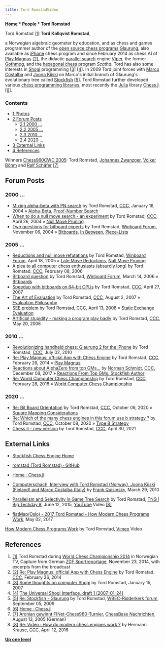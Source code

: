 ```yaml
---
title: Tord RomstadVideo
---
```

**[Home](Home "Home") \* [People](People "People") \* Tord Romstad**



 [](File:TordTV.jpg) Tord Romstad <a id="cite-note-1" href="#cite-ref-1">[1]</a> 
**Tord Kallqvist Romstad**,  

a Norwegian algebraic geometer by education, and as chess and games programmer author of the [open source chess programs](Category:Open_Source "Category:Open Source") [Glaurung](Glaurung "Glaurung"), also available as [iPhone](index.php?title=IPhone&action=edit&redlink=1 "IPhone (page does not exist)") chess program and since February 2014 as chess AI of [Play Magnus](index.php?title=Play_Magnus&action=edit&redlink=1 "Play Magnus (page does not exist)") <a id="cite-note-2" href="#cite-ref-2">[2]</a>, the didactic [parallel search](Parallel_Search "Parallel Search") engine [Viper](Viper "Viper"), the former [Gothmog](Gothmog "Gothmog"), and the [hexagonal chess](https://en.wikipedia.org/wiki/Hexagonal_chess) program *Scatha*. Tord has also some interests in [Shogi](Shogi "Shogi") programming <a id="cite-note-3" href="#cite-ref-3">[3]</a> <a id="cite-note-4" href="#cite-ref-4">[4]</a>. In 2009 Tord joint forces with [Marco Costalba](Marco_Costalba "Marco Costalba") and [Joona Kiiski](Joona_Kiiski "Joona Kiiski") on Marco's initial branch of Glaurung's evolutionary tree called [Stockfish](Stockfish "Stockfish") <a id="cite-note-5" href="#cite-ref-5">[5]</a>. Tord Romstad further developed various [chess programming libraries](Utilities "Utilities"), most recently the [Julia](index.php?title=Julia&action=edit&redlink=1 "Julia (page does not exist)") library [Chess.jl](Chess.jl "Chess.jl") <a id="cite-note-6" href="#cite-ref-6">[6]</a>.



### Contents


* [1 Photos](#photos)
* [2 Forum Posts](#forum-posts)
	+ [2.1 2000 ...](#2000-...)
	+ [2.2 2005 ...](#2005-...)
	+ [2.3 2010 ...](#2010-...)
	+ [2.4 2020 ...](#2020-...)
* [3 External Links](#external-links)
* [4 References](#references)






 [](https://de.chessbase.com/post/aronian-gewinnt-finet-che960-turnier) 
Winners [Chess960CWC 2005](Chess960CWC_2005 "Chess960CWC 2005"): Tord Romstad, [Johannes Zwanzger](Johannes_Zwanzger "Johannes Zwanzger"), [Volker Böhm](Volker_B%C3%B6hm "Volker Böhm") and [Ralf Schäfer](Ralf_Sch%C3%A4fer "Ralf Schäfer") <a id="cite-note-7" href="#cite-ref-7">[7]</a>



## Forum Posts


### 2000 ...


* [Mixing alpha-beta with PN search](https://www.stmintz.com/ccc/index.php?id=343084) by Tord Romstad, [CCC](CCC "CCC"), January 18, 2004 » [Alpha-Beta](Alpha-Beta "Alpha-Beta"), [Proof-Number Search](Proof-Number_Search "Proof-Number Search")
* [When to do a null move search - an experiment](https://www.stmintz.com/ccc/index.php?id=361766) by Tord Romstad, [CCC](CCC "CCC"), April 26, 2004 » [Null Move Pruning](Null_Move_Pruning "Null Move Pruning")
* [Two questions for bitboard experts](http://www.open-aurec.com/wbforum/viewtopic.php?f=4&t=516) by Tord Romstad, [Winboard Forum](Computer_Chess_Forums "Computer Chess Forums"), November 06, 2004 » [Bitboards](Bitboards "Bitboards"), [In Between](Square_Attacked_By#InBetween "Square Attacked By"), [Piece-Lists](Piece-Lists "Piece-Lists")


### 2005 ...


* [Reductions and null move refutations](http://www.open-aurec.com/wbforum/viewtopic.php?f=4&t=2300&p=10549) by Tord Romstad, [Winboard Forum](Computer_Chess_Forums "Computer Chess Forums"), April 18, 2005 » [Late Move Reductions](Late_Move_Reductions "Late Move Reductions"), [Null Move Pruning](Null_Move_Pruning "Null Move Pruning")
* [A plea to all computer chess enthusiasts (absurdly long)](https://www.stmintz.com/ccc/index.php?id=485276) by Tord Romstad, [CCC](CCC "CCC"), February 08, 2006
* [Bitboard question](http://www.open-aurec.com/wbforum/viewtopic.php?f=4&t=4521) by Tord Romstad, [Winboard Forum](Computer_Chess_Forums "Computer Chess Forums"), March 14, 2006 » [Bitboards](Bitboards "Bitboards")
* [Speedup with bitboards on 64-bit CPUs](http://www.talkchess.com/forum/viewtopic.php?t=13426) by Tord Romstad, [CCC](CCC "CCC"), April 27, 2007
* [The Art of Evaluation](http://www.talkchess.com/forum/viewtopic.php?topic_view=threads&p=135133&t=15504) by Tord Romstad, [CCC](CCC "CCC"), August 2, 2007 » [Evaluation Philosophy](Evaluation_Philosophy "Evaluation Philosophy")
* [SEE problem](http://www.talkchess.com/forum/viewtopic.php?t=20646) by Tord Romstad, [CCC](CCC "CCC"), April 13, 2008 » [Static Exchange Evaluation](Static_Exchange_Evaluation "Static Exchange Evaluation")
* [Artificial stupidity - making a program play badly](http://www.talkchess.com/forum/viewtopic.php?t=21264) by Tord Romstad, [CCC](CCC "CCC"), May 20, 2008


### 2010 ...


* [Revolutionizing handheld chess: Glaurung 2 for the iPhone](http://www.talkchess.com/forum/viewtopic.php?t=35242) by Tord Romstad, [CCC](CCC "CCC"), July 02, 2010
* [Re: Play Magnus: official App with Chess Engine](http://www.talkchess.com/forum/viewtopic.php?t=51408&start=5) by Tord Romstad, [CCC](CCC "CCC"), February 26, 2014 » [Play Magnus](index.php?title=Play_Magnus&action=edit&redlink=1 "Play Magnus (page does not exist)")
* [Reactions about AlphaZero from top GMs...](http://www.talkchess.com/forum/viewtopic.php?t=65934) by [Norman Schmidt](Norman_Schmidt "Norman Schmidt"), [CCC](CCC "CCC"), December 08, 2017 » [Reactions From Top GMs, Stockfish Author](AlphaZero#Reactions "AlphaZero")
* [Re: World Computer Chess Championship](http://www.talkchess.com/forum3/viewtopic.php?f=6&t=66630&start=114) by Tord Romstad, [CCC](CCC "CCC"), February 28, 2018 » [World Computer Chess Championship](World_Computer_Chess_Championship "World Computer Chess Championship")


### 2020 ...


* [Re: Bit Board Orientation](http://www.talkchess.com/forum3/viewtopic.php?f=7&t=75304&start=5) by Tord Romstad, [CCC](CCC "CCC"), October 06, 2020 » [Square Mapping Considerations](Square_Mapping_Considerations "Square Mapping Considerations")
* [Re: Which of the many chess engines in this forum use b strategy ?](http://www.talkchess.com/forum3/viewtopic.php?f=2&t=75287&start=48) by Tord Romstad, [CCC](CCC "CCC"), October 08, 2020 » [Type B Strategy](Type_B_Strategy "Type B Strategy")
* [Chess.jl – new version](http://www.talkchess.com/forum3/viewtopic.php?f=7&t=77210) by Tord Romstad, [CCC](CCC "CCC"), April 30, 2021


## External Links


* [Stockfish Chess Engine Home](http://www.stockfishchess.com/)
* [romstad (Tord Romstad) · GitHub](https://github.com/romstad/)
* [Home · Chess.jl](https://romstad.github.io/Chess.jl/dev/)
* [Computerschach, Interview with Tord Romstad (Norway), Joona Kiiski (Finland) and Marco Costalba (Italy)](http://www.schach-welt.de/schach/computerschach/interviews/romstad-kiiski-costalba-eng) by [Frank Quisinsky](Frank_Quisinsky "Frank Quisinsky"), March 29, 2010
* [Parallelism and Selectivity in Game Tree Search](http://www.tngtech.com/tng-ueber-uns/bigtechday/big-techday-8/abstracts.html#c12643) by Tord Romstad, [TNG | Big Techday 8](http://www.tngtech.com/tng-ueber-uns/bigtechday/big-techday-8.html), June 12, 2015, [YouTube](https://en.wikipedia.org/wiki/YouTube) Video <a id="cite-note-8" href="#cite-ref-8">[8]</a>


 
* [flatMap(Oslo) - 2017 Tord Romstad - How Modern Chess Programs Work](http://2017.flatmap.no/talks/romstad/), May 02, 2017


 [How Modern Chess Programs Work](https://vimeo.com/216463393) by Tord Romstad, [Vimeo](https://en.wikipedia.org/wiki/Vimeo) Video
## References


1. <a id="cite-ref-1" href="#cite-note-1">[1]</a> Tord Romstad during [World Chess Championship 2014](https://en.wikipedia.org/wiki/World_Chess_Championship_2014) in Norwegian TV, Capture from German [ZDF Sportreportage](https://de.wikipedia.org/wiki/ZDF-Sportreportage), November 23, 2014, with excerpts from the broadcast
2. <a id="cite-ref-2" href="#cite-note-2">[2]</a> [Re: Play Magnus: official App with Chess Engine](http://www.talkchess.com/forum/viewtopic.php?t=51408&start=5) by Tord Romstad, [CCC](CCC "CCC"), February 26, 2014
3. <a id="cite-ref-3" href="#cite-note-3">[3]</a> [Some thoughts on computer Shogi](http://www.shogi.net/shogi-l/Archive/2007/Njan15-10.txt) by Tord Romstad, January 15, 2007
4. <a id="cite-ref-4" href="#cite-note-4">[4]</a> [The Universal Shogi Interface, draft 1 (2007-01-24)](http://www.glaurungchess.com/shogi/usi.html)
5. <a id="cite-ref-5" href="#cite-note-5">[5]</a> [Re: Stockfish - Glaurung](http://wbec-ridderkerk.forumotion.com/wbec-ridderkerk-news-info-f1/stockfish-glaurung-t402.htm) by Tord Romstad, [WBEC-Ridderkerk forum](http://wbec-ridderkerk.forumotion.com/forum.htm), September 05, 2009
6. <a id="cite-ref-6" href="#cite-note-6">[6]</a> [Home · Chess.jl](https://romstad.github.io/Chess.jl/dev/)
7. <a id="cite-ref-7" href="#cite-note-7">[7]</a> [Aronian gewinnt FINet-Chess960-Turnier](https://de.chessbase.com/post/aronian-gewinnt-finet-che960-turnier), [ChessBase Nachrichten](ChessBase "ChessBase"), August 13, 2005 (German)
8. <a id="cite-ref-8" href="#cite-note-8">[8]</a> [Re: Video : How do modern chess engines work ?](http://www.talkchess.com/forum/viewtopic.php?t=59836&start=3) by Hermann Krause, [CCC](CCC "CCC"), April 12, 2016

**[Up one level](People "People")**







 
